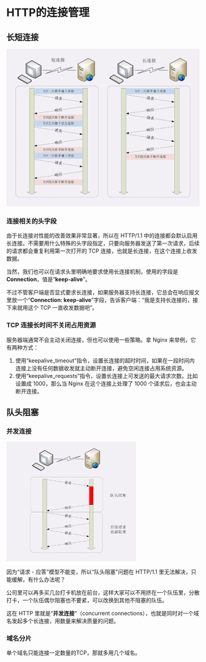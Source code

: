 # HTTP的连接管理





## 长短连接

<img src="../../_assets/image/image-20200620172758750.png" alt="image-20200620172758750" style="zoom:50%;" />



### 连接相关的头字段

由于长连接对性能的改善效果非常显著，所以在 HTTP/1.1 中的连接都会默认启用长连接。不需要用什么特殊的头字段指定，只要向服务器发送了第一次请求，后续的请求都会重复利用第一次打开的 TCP 连接，也就是长连接，在这个连接上收发数据。

当然，我们也可以在请求头里明确地要求使用长连接机制，使用的字段是**Connection**，值是“**keep-alive**”。

不过不管客户端是否显式要求长连接，如果服务器支持长连接，它总会在响应报文里放一个“**Connection: keep-alive**”字段，告诉客户端：“我是支持长连接的，接下来就用这个 TCP 一直收发数据吧”。



### TCP 连接长时间不关闭占用资源

服务器端通常不会主动关闭连接，但也可以使用一些策略。拿 Nginx 来举例，它有两种方式：

1. 使用“keepalive_timeout”指令，设置长连接的超时时间，如果在一段时间内连接上没有任何数据收发就主动断开连接，避免空闲连接占用系统资源。
2. 使用“keepalive_requests”指令，设置长连接上可发送的最大请求次数。比如设置成 1000，那么当 Nginx 在这个连接上处理了 1000 个请求后，也会主动断开连接。





## 队头阻塞

### 并发连接

<img src="../../_assets/image/image-20200620173708517.png" alt="image-20200620173708517" style="zoom:33%;" />

因为“请求 - 应答”模型不能变，所以“队头阻塞”问题在 HTTP/1.1 里无法解决，只能缓解，有什么办法呢？

公司里可以再多买几台打卡机放在前台，这样大家可以不用挤在一个队伍里，分散打卡，一个队伍偶尔阻塞也不要紧，可以改换到其他不阻塞的队伍。

这在 HTTP 里就是“**并发连接**”（concurrent connections），也就是同时对一个域名发起多个长连接，用数量来解决质量的问题。



### 域名分片

单个域名只能连接一定数量的TCP，那就多用几个域名。